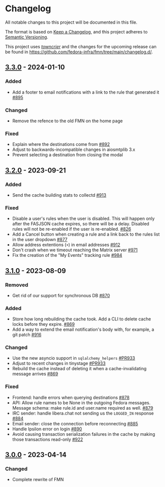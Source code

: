 <!--
SPDX-FileCopyrightText: Contributors to the Fedora Project

SPDX-License-Identifier: MIT
-->

# Changelog

All notable changes to this project will be documented in this file.

The format is based on [Keep a Changelog](https://keepachangelog.com/en/1.0.0/), and this project adheres to [Semantic Versioning](https://semver.org/spec/v2.0.0.html).

This project uses [*towncrier*](https://towncrier.readthedocs.io/) and the changes for the upcoming release can be found in <https://github.com/fedora-infra/fmn/tree/main/changelog.d/>.

<!-- towncrier release notes start -->

## [3.3.0](https://github.com/fedora-infra/fmn/tree/3.3.0) - 2024-01-10


### Added

- Add a footer to email notifications with a link to the rule that generated it [#895](https://github.com/fedora-infra/fmn/issues/895)


### Changed

- Remove the refence to the old FMN on the home page


### Fixed

- Explain where the destinations come from [#892](https://github.com/fedora-infra/fmn/issues/892)
- Adjust to backwards-incompatible changes in aiosmtplib 3.x
- Prevent selecting a destination from closing the modal

## [3.2.0](https://github.com/fedora-infra/fmn/tree/3.2.0) - 2023-09-21

### Added

- Send the cache building stats to collectd [#913](https://github.com/fedora-infra/fmn/issues/913)

### Fixed

- Disable a user's rules when the user is disabled. This will happen only after the FASJSON cache
  expires, so there will be a delay. Disabled rules will not be re-enabled if the user is re-enabled. [#826](https://github.com/fedora-infra/fmn/issues/826)
- Add a Cancel button when creating a rule and a link back to the rules list in the user dropdown [#877](https://github.com/fedora-infra/fmn/issues/877)
- Allow address extentions (``+``) in email addresses [#912](https://github.com/fedora-infra/fmn/issues/912)
- Don't crash when we timeout reaching the Matrix server [#971](https://github.com/fedora-infra/fmn/issues/971)
- Fix the creation of the "My Events" tracking rule [#984](https://github.com/fedora-infra/fmn/issues/984)


## [3.1.0](https://github.com/fedora-infra/fmn/tree/3.1.0) - 2023-08-09

### Removed

- Get rid of our support for synchronous DB [#870](https://github.com/fedora-infra/fmn/issues/870)

### Added

- Store how long rebuilding the cache took.
  Add a CLI to delete cache locks before they expire. [#869](https://github.com/fedora-infra/fmn/issues/869)
- Add a way to extend the email notification's body with, for example, a git patch [#916](https://github.com/fedora-infra/fmn/issues/916)

### Changed

- Use the new asyncio support in `sqlalchemy_helpers` [#PR933](https://github.com/fedora-infra/fmn/issues/PR933)
- Adjust to recent changes in tinystage [#PR933](https://github.com/fedora-infra/fmn/issues/PR933)
- Rebuild the cache instead of deleting it when a cache-invalidating message arrives [#869](https://github.com/fedora-infra/fmn/issues/869)

### Fixed

- Frontend: handle errors when querying destinations [#878](https://github.com/fedora-infra/fmn/issues/878)
- API: Allow rule names to be None in the outgoing Fedora messages.
  Message schema: make rule.id and user.name required as well. [#879](https://github.com/fedora-infra/fmn/issues/879)
- IRC sender: handle libera.chat not sending us the `LOGGED_IN` response [#884](https://github.com/fedora-infra/fmn/issues/884)
- Email sender: close the connection before reconnecting [#885](https://github.com/fedora-infra/fmn/issues/885)
- Handle Ipsilon error on login [#890](https://github.com/fedora-infra/fmn/issues/890)
- Avoid causing transaction serialization failures in the cache by making those transactions read-only [#922](https://github.com/fedora-infra/fmn/issues/922)



## [3.0.0](https://github.com/fedora-infra/fmn/tree/3.0.0) - 2023-04-14

### Changed

- Complete rewrite of FMN
